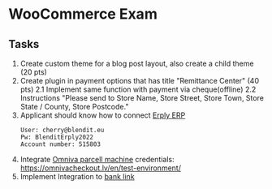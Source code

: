 # WooCommerce Exam

## Tasks
1. Create custom theme for a blog post layout, also create a child theme (20 pts)
2. Create plugin in payment options that has title "Remittance Center" (40 pts)
   2.1 Implement same function with payment via cheque(offline)
   2.2 Instructions "Please send to Store Name, Store Street, Store Town, Store State / County, Store Postcode."
4. Applicant should know how to connect [Erply ERP](https://erply.com/woocommerce/) 
    ```
    User: cherry@blendit.eu
    Pw: BlenditErply2022
    Account number: 515803
    ```
4. Integrate [Omniva parcell machine](https://github.com/mijora/omniva-woocommerce/tags)
   credentials: https://omnivacheckout.lv/en/test-environment/
6. Implement Integration to [bank link](https://gate.luminorgroup.com/apis/plugins/WooCommerce%20v3.5+) 
